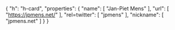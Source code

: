 {
  "h": "h-card",
  "properties": {
    "name": [
      "Jan-Piet Mens"
    ],
    "url": [
      "https://jpmens.net/"
    ],
    "rel=twitter": [
      "jpmens"
    ],
    "nickname": [
      "jpmens.net"
    ]
  }
}
